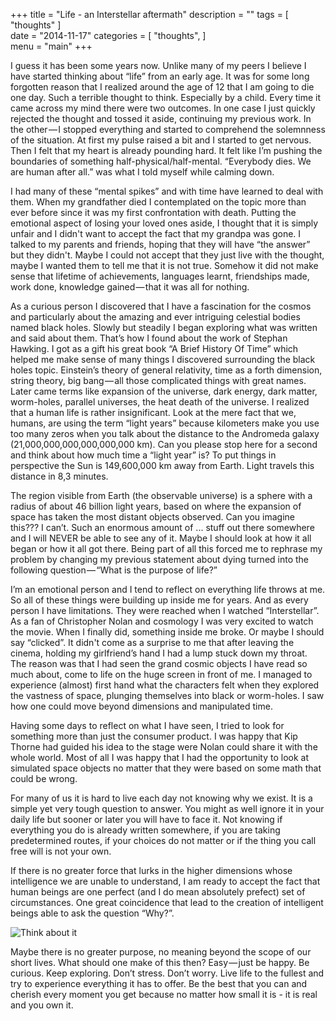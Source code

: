 +++
title = "Life - an Interstellar aftermath"
description = ""
tags = [
   "thoughts"
]   
date = "2014-11-17"
categories = [
   "thoughts",
]   
menu = "main"
+++

I guess it has been some years now. Unlike many of my peers I believe I have started thinking about “life” from an early age. It was for some long forgotten reason that I realized around the age of 12 that I am going to die one day. Such a terrible thought to think. Especially by a child. Every time it came across my mind there were two outcomes. In one case I just quickly rejected the thought and tossed it aside, continuing my previous work. In the other — I stopped everything and started to comprehend the solemnness of the situation. At first my pulse raised a bit and I started to get nervous. Then I felt that my heart is already pounding hard. It felt like I’m pushing the boundaries of something half-physical/half-mental. “Everybody dies. We are human after all.” was what I told myself while calming down.

I had many of these “mental spikes” and with time have learned to deal with them. When my grandfather died I contemplated on the topic more than ever before since it was my first confrontation with death. Putting the emotional aspect of losing your loved ones aside, I thought that it is simply unfair and I didn't want to accept the fact that my grandpa was gone. I talked to my parents and friends, hoping that they will have “the answer” but they didn't. Maybe I could not accept that they just live with the thought, maybe I wanted them to tell me that it is not true. Somehow it did not make sense that lifetime of achievements, languages learnt, friendships made, work done, knowledge gained — that it was all for nothing.

As a curious person I discovered that I have a fascination for the cosmos and particularly about the amazing and ever intriguing celestial bodies named black holes. Slowly but steadily I began exploring what was written and said about them. That’s how I found about the work of Stephan Hawking. I got as a gift his great book “A Brief History Of Time” which helped me make sense of many things I discovered surrounding the black holes topic. Einstein’s theory of general relativity, time as a forth dimension, string theory, big bang — all those complicated things with great names. Later came terms like expansion of the universe, dark energy, dark matter, worm-holes, parallel universes, the heat death of the universe. I realized that a human life is rather insignificant. Look at the mere fact that we, humans, are using the term “light years” because kilometers make you use too many zeros when you talk about the distance to the Andromeda galaxy (21,000,000,000,000,000,000 km). Can you please stop here for a second and think about how much time a “light year” is? To put things in perspective the Sun is 149,600,000 km away from Earth. Light travels this distance in 8,3 minutes.

The region visible from Earth (the observable universe) is a sphere with a radius of about 46 billion light years, based on where the expansion of space has taken the most distant objects observed.
Can you imagine this??? I can’t. Such an enormous amount of ... stuff out there somewhere and I will NEVER be able to see any of it. Maybe I should look at how it all began or how it all got there. Being part of all this forced me to rephrase my problem by changing my previous statement about dying turned into the following question — “What is the purpose of life?”

I’m an emotional person and I tend to reflect on everything life throws at me. So all of these things were building up inside me for years. And as every person I have limitations. They were reached when I watched “Interstellar”. As a fan of Christopher Nolan and cosmology I was very excited to watch the movie. When I finally did, something inside me broke. Or maybe I should say “clicked”. It didn't come as a surprise to me that after leaving the cinema, holding my girlfriend’s hand I had a lump stuck down my throat. The reason was that I had seen the grand cosmic objects I have read so much about, come to life on the huge screen in front of me. I managed to experience (almost) first hand what the characters felt when they explored the vastness of space, plunging themselves into black or worm-holes. I saw how one could move beyond dimensions and manipulated time.

Having some days to reflect on what I have seen, I tried to look for something more than just the consumer product. I was happy that Kip Thorne had guided his idea to the stage were Nolan could share it with the whole world. Most of all I was happy that I had the opportunity to look at simulated space objects no matter that they were based on some math that could be wrong.

For many of us it is hard to live each day not knowing why we exist. It is a simple yet very tough question to answer. You might as well ignore it in your daily life but sooner or later you will have to face it. Not knowing if everything you do is already written somewhere, if you are taking predetermined routes, if your choices do not matter or if the thing you call free will is not your own.

If there is no greater force that lurks in the higher dimensions whose intelligence we are unable to understand, I am ready to accept the fact that human beings are one perfect (and I do mean absolutely prefect) set of circumstances. One great coincidence that lead to the creation of intelligent beings able to ask the question “Why?”.

![Think about it](/themes/hugo-cactus-theme/images/uni.jpeg)

Maybe there is no greater purpose, no meaning beyond the scope of our short lives. What should one make of this then? Easy — just be happy. Be curious. Keep exploring. Don’t stress. Don’t worry. Live life to the fullest and try to experience everything it has to offer. Be the best that you can and cherish every moment you get because no matter how small it is - it is real and you own it.


